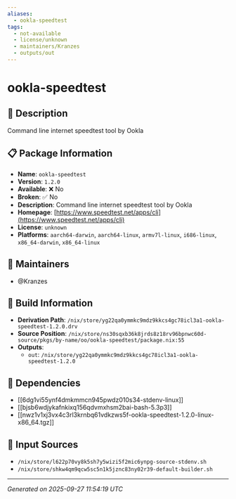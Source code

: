 ```yaml
---
aliases:
  - ookla-speedtest
tags:
  - not-available
  - license/unknown
  - maintainers/Kranzes
  - outputs/out
---
```


# ookla-speedtest

## 📝 Description

Command line internet speedtest tool by Ookla

## 📋 Package Information

- **Name**: `ookla-speedtest`
- **Version**: `1.2.0`
- **Available**: ❌ No
- **Broken**: ✅ No
- **Description**: Command line internet speedtest tool by Ookla
- **Homepage**: [https://www.speedtest.net/apps/cli](https://www.speedtest.net/apps/cli)
- **License**: `unknown`
- **Platforms**: `aarch64-darwin`, `aarch64-linux`, `armv7l-linux`, `i686-linux`, `x86_64-darwin`, `x86_64-linux`
## 👥 Maintainers

- @Kranzes


## 🔧 Build Information

- **Derivation Path**: `/nix/store/yg22qa0ymmkc9mdz9kkcs4gc78icl3a1-ookla-speedtest-1.2.0.drv`
- **Source Position**: `/nix/store/ns30sqxb36k8jrds8z18rv96bpnwc60d-source/pkgs/by-name/oo/ookla-speedtest/package.nix:55`
- **Outputs**:
  - `out`:  `/nix/store/yg22qa0ymmkc9mdz9kkcs4gc78icl3a1-ookla-speedtest-1.2.0`

## 🔗 Dependencies

- [[6dg1vi55ynf4dmkmmcn945pwdz010s34-stdenv-linux]]
- [[bjsb6wdjykafnkixq156qdvmxhsm2bai-bash-5.3p3]]
- [[nwz1v1xj3vx4c3rl3krnbq61vdkzws5f-ookla-speedtest-1.2.0-linux-x86_64.tgz]]

## 📁 Input Sources

- `/nix/store/l622p70vy8k5sh7y5wizi5f2mic6ynpg-source-stdenv.sh`
- `/nix/store/shkw4qm9qcw5sc5n1k5jznc83ny02r39-default-builder.sh`

---
*Generated on 2025-09-27 11:54:19 UTC*
